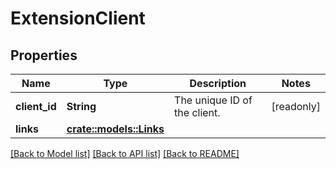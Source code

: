 # ExtensionClient

## Properties

Name | Type | Description | Notes
------------ | ------------- | ------------- | -------------
**client_id** | **String** | The unique ID of the client. | [readonly]
**links** | [**crate::models::Links**](Links.md) |  | 

[[Back to Model list]](./README.md#documentation-for-models) [[Back to API list]](./README.md#documentation-for-api-endpoints) [[Back to README]](./README.md)


